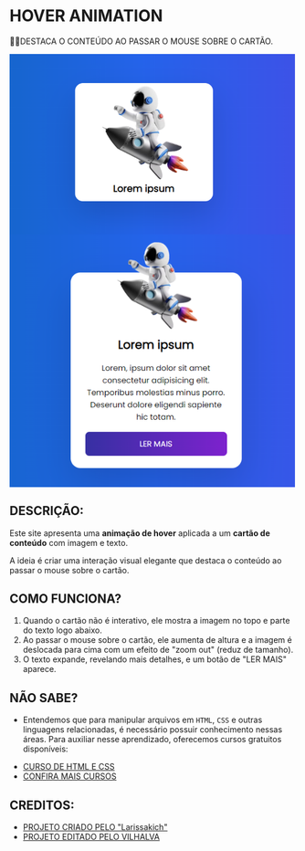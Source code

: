# HOVER ANIMATION
👨‍💻DESTACA O CONTEÚDO AO PASSAR O MOUSE SOBRE O CARTÃO.

<img src="./IMAGENS/FOTO_1.png" align="center" width="500"> <br>
<img src="./IMAGENS/FOTO_2.png" align="center" width="500"> <br>

## DESCRIÇÃO:
Este site apresenta uma **animação de hover** aplicada a um **cartão de conteúdo** com imagem e texto.

A ideia é criar uma interação visual elegante que destaca o conteúdo ao passar o mouse sobre o cartão.

## COMO FUNCIONA?
1. Quando o cartão não é interativo, ele mostra a imagem no topo e parte do texto logo abaixo.
2. Ao passar o mouse sobre o cartão, ele aumenta de altura e a imagem é deslocada para cima com um efeito de "zoom out" (reduz de tamanho).
3. O texto expande, revelando mais detalhes, e um botão de "LER MAIS" aparece.

## NÃO SABE?
- Entendemos que para manipular arquivos em `HTML`, `CSS` e outras linguagens relacionadas, é necessário possuir conhecimento nessas áreas. Para auxiliar nesse aprendizado, oferecemos cursos gratuitos disponíveis:
* [CURSO DE HTML E CSS](https://github.com/VILHALVA/CURSO-DE-HTML-E-CSS)
* [CONFIRA MAIS CURSOS](https://github.com/VILHALVA?tab=repositories&q=+topic:CURSO)

## CREDITOS:
- [PROJETO CRIADO PELO "Larissakich"](https://github.com/Larissakich/hover_animation)
- [PROJETO EDITADO PELO VILHALVA](https://github.com/VILHALVA)